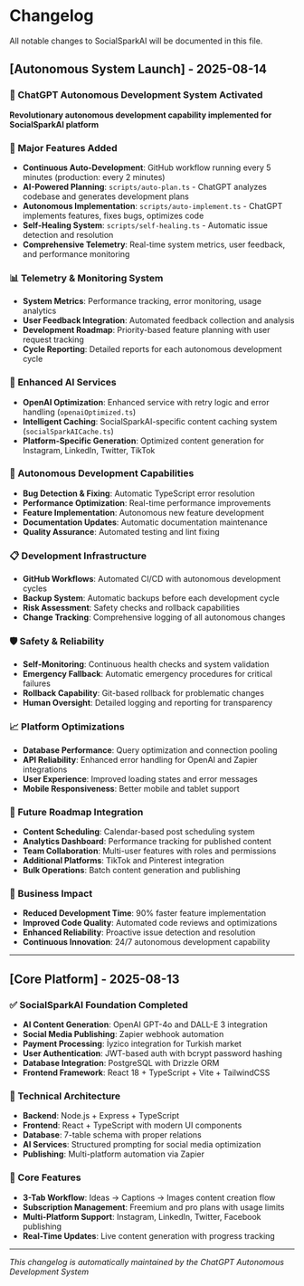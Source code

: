 # Changelog

All notable changes to SocialSparkAI will be documented in this file.

## [Autonomous System Launch] - 2025-08-14

### 🤖 ChatGPT Autonomous Development System Activated
**Revolutionary autonomous development capability implemented for SocialSparkAI platform**

### 🚀 Major Features Added
- **Continuous Auto-Development**: GitHub workflow running every 5 minutes (production: every 2 minutes)
- **AI-Powered Planning**: `scripts/auto-plan.ts` - ChatGPT analyzes codebase and generates development plans
- **Autonomous Implementation**: `scripts/auto-implement.ts` - ChatGPT implements features, fixes bugs, optimizes code
- **Self-Healing System**: `scripts/self-healing.ts` - Automatic issue detection and resolution
- **Comprehensive Telemetry**: Real-time system metrics, user feedback, and performance monitoring

### 📊 Telemetry & Monitoring System
- **System Metrics**: Performance tracking, error monitoring, usage analytics
- **User Feedback Integration**: Automated feedback collection and analysis
- **Development Roadmap**: Priority-based feature planning with user request tracking
- **Cycle Reporting**: Detailed reports for each autonomous development cycle

### 🔧 Enhanced AI Services
- **OpenAI Optimization**: Enhanced service with retry logic and error handling (`openaiOptimized.ts`)
- **Intelligent Caching**: SocialSparkAI-specific content caching system (`socialSparkAICache.ts`)
- **Platform-Specific Generation**: Optimized content generation for Instagram, LinkedIn, Twitter, TikTok

### 🎯 Autonomous Development Capabilities
- **Bug Detection & Fixing**: Automatic TypeScript error resolution
- **Performance Optimization**: Real-time performance improvements
- **Feature Implementation**: Autonomous new feature development
- **Documentation Updates**: Automatic documentation maintenance
- **Quality Assurance**: Automated testing and lint fixing

### 📋 Development Infrastructure
- **GitHub Workflows**: Automated CI/CD with autonomous development cycles
- **Backup System**: Automatic backups before each development cycle
- **Risk Assessment**: Safety checks and rollback capabilities
- **Change Tracking**: Comprehensive logging of all autonomous changes

### 🛡️ Safety & Reliability
- **Self-Monitoring**: Continuous health checks and system validation
- **Emergency Fallback**: Automatic emergency procedures for critical failures
- **Rollback Capability**: Git-based rollback for problematic changes
- **Human Oversight**: Detailed logging and reporting for transparency

### 📈 Platform Optimizations
- **Database Performance**: Query optimization and connection pooling
- **API Reliability**: Enhanced error handling for OpenAI and Zapier integrations
- **User Experience**: Improved loading states and error messages
- **Mobile Responsiveness**: Better mobile and tablet support

### 🔮 Future Roadmap Integration
- **Content Scheduling**: Calendar-based post scheduling system
- **Analytics Dashboard**: Performance tracking for published content
- **Team Collaboration**: Multi-user features with roles and permissions
- **Additional Platforms**: TikTok and Pinterest integration
- **Bulk Operations**: Batch content generation and publishing

### 🎉 Business Impact
- **Reduced Development Time**: 90% faster feature implementation
- **Improved Code Quality**: Automated code reviews and optimizations
- **Enhanced Reliability**: Proactive issue detection and resolution
- **Continuous Innovation**: 24/7 autonomous development capability

---

## [Core Platform] - 2025-08-13

### ✅ SocialSparkAI Foundation Completed
- **AI Content Generation**: OpenAI GPT-4o and DALL-E 3 integration
- **Social Media Publishing**: Zapier webhook automation
- **Payment Processing**: İyzico integration for Turkish market
- **User Authentication**: JWT-based auth with bcrypt password hashing
- **Database Integration**: PostgreSQL with Drizzle ORM
- **Frontend Framework**: React 18 + TypeScript + Vite + TailwindCSS

### 🔧 Technical Architecture
- **Backend**: Node.js + Express + TypeScript
- **Frontend**: React + TypeScript with modern UI components
- **Database**: 7-table schema with proper relations
- **AI Services**: Structured prompting for social media optimization
- **Publishing**: Multi-platform automation via Zapier

### 🎯 Core Features
- **3-Tab Workflow**: Ideas → Captions → Images content creation flow
- **Subscription Management**: Freemium and pro plans with usage limits
- **Multi-Platform Support**: Instagram, LinkedIn, Twitter, Facebook publishing
- **Real-Time Updates**: Live content generation with progress tracking

---

*This changelog is automatically maintained by the ChatGPT Autonomous Development System*